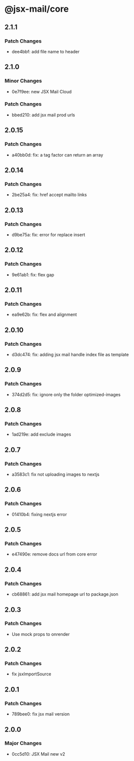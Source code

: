 # @jsx-mail/core

## 2.1.1

### Patch Changes

- dee4bbf: add file name to header

## 2.1.0

### Minor Changes

- 0e7f9ee: new JSX Mail Cloud

### Patch Changes

- bbed210: add jsx mail prod urls

## 2.0.15

### Patch Changes

- a40bb0d: fix: a tag factor can return an array

## 2.0.14

### Patch Changes

- 2be25a4: fix: href accept mailto links

## 2.0.13

### Patch Changes

- d9be75a: fix: error for replace insert

## 2.0.12

### Patch Changes

- 9e61ab1: fix: flex gap

## 2.0.11

### Patch Changes

- ea9e62b: fix: flex and alignment

## 2.0.10

### Patch Changes

- d3dc474: fix: adding jsx mail handle index file as template

## 2.0.9

### Patch Changes

- 374d2d5: fix: ignore only the folder optimized-images

## 2.0.8

### Patch Changes

- 1ad219e: add exclude images

## 2.0.7

### Patch Changes

- a3583c1: fix not uploading images to nextjs

## 2.0.6

### Patch Changes

- 01410b4: fixing nextjs error

## 2.0.5

### Patch Changes

- e47490e: remove docs url from core error

## 2.0.4

### Patch Changes

- cb68861: add jsx mail homepage url to package.json

## 2.0.3

### Patch Changes

- Use mock props to onrender

## 2.0.2

### Patch Changes

- fix jsxImportSource

## 2.0.1

### Patch Changes

- 789bee0: fix jsx mail version

## 2.0.0

### Major Changes

- 0cc5d10: JSX Mail new v2
